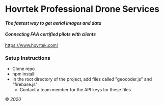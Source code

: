 # Hovrtek Professional Drone Services
#### _The fastest way to get aerial images and data_
#### _Connecting FAA certified pilots with clients_
https://www.hovrtek.com/

### Setup Instructions
* Clone repo
* npm install
* In the root directory of the project, add files called "geocoder.js" and "firebase.js"
  * Contact a team member for the API keys for these files
  
&copy; _2020_